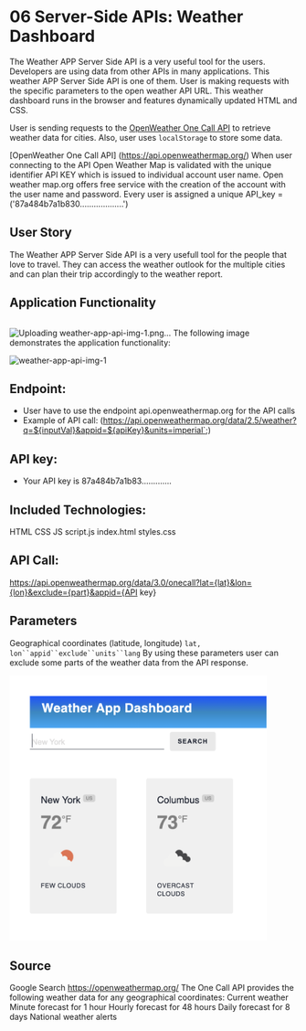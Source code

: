 # 06 Server-Side APIs: Weather Dashboard

The Weather APP Server Side API is a very useful tool for the users. Developers are using data from other APIs in many applications.  This weather APP Server Side API is one of them. User is making requests with the specific parameters to the open weather API URL. This weather dashboard runs in the browser and features dynamically updated HTML and CSS.

User is sending requests to the [OpenWeather One Call API](https://openweathermap.org/api/one-call-api) to retrieve weather data for cities. Also, user uses `localStorage` to store some data.

[OpenWeather One Call API] (https://api.openweathermap.org/)
When user connecting to the API Open Weather Map is validated with the unique identifier API KEY which is issued to individual account user name.
Open weather map.org offers free service with the creation of the account with the user name and password.  Every user is assigned a unique 
API_key = ('87a484b7a1b830...................')

## User Story

The Weather APP Server Side API is a very usefull tool for the people that love to travel.
They can access the weather outlook for the multiple cities and can plan their trip accordingly to the weather report.


## Application Functionality

```

```
![Uploading weather-app-api-img-1.png…]()
The following image demonstrates the application functionality:

<img width="1070" alt="weather-app-api-img-1" src="https://user-images.githubusercontent.com/98120553/174402143-641c4032-f305-44dc-9e64-7ba40e8d7875.png" width="450" height="">


## Endpoint:
- User have to use the endpoint api.openweathermap.org for the API calls
- Example of API call:
(https://api.openweathermap.org/data/2.5/weather?q=${inputVal}&appid=${apiKey}&units=imperial`;)
## API key:
- Your API key is 87a484b7a1b83.............
## Included Technologies:

HTML
CSS
JS
   script.js
   index.html
   styles.css



            
## API Call:           
https://api.openweathermap.org/data/3.0/onecall?lat={lat}&lon={lon}&exclude={part}&appid={API key}     

## Parameters          
Geographical coordinates (latitude, longitude) `lat, lon``appid``exclude``units``lang`
By using these parameters user can exclude some parts of the weather data from the API response.

<img src="https://github.com/afedoriouk/Weather-APP-Server-Side-API/blob/main/Images/weather-img-1.png" width="450" height="">

## Source
Google Search
https://openweathermap.org/
The One Call API provides the following weather data for any geographical coordinates:
Current weather
Minute forecast for 1 hour
Hourly forecast for 48 hours
Daily forecast for 8 days
National weather alerts

